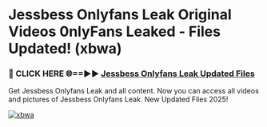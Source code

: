 # Jessbess Onlyfans Leak Original Videos 0nlyFans Leaked - Files Updated! (xbwa)

<h3>🔴 CLICK HERE 🌐==►► <a href="https://tinyurl.com/2wckxsce" rel="nofollow">Jessbess Onlyfans Leak Updated Files</a></h3>

Get Jessbess Onlyfans Leak and all content. Now you can access all videos and pictures of Jessbess Onlyfans Leak. New Updated Files 2025!

[![xbwa](https://i.imgur.com/AFduVYN.gif)](https://tinyurl.com/2wckxsce)
